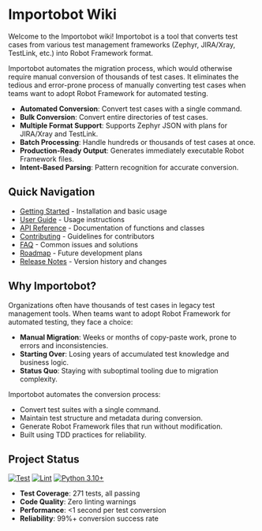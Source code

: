 # Importobot Wiki

Welcome to the Importobot wiki! Importobot is a tool that converts test cases from various test management frameworks (Zephyr, JIRA/Xray, TestLink, etc.) into Robot Framework format.

Importobot automates the migration process, which would otherwise require manual conversion of thousands of test cases. It eliminates the tedious and error-prone process of manually converting test cases when teams want to adopt Robot Framework for automated testing.

- **Automated Conversion**: Convert test cases with a single command.
- **Bulk Conversion**: Convert entire directories of test cases.
- **Multiple Format Support**: Supports Zephyr JSON with plans for JIRA/Xray and TestLink.
- **Batch Processing**: Handle hundreds or thousands of test cases at once.
- **Production-Ready Output**: Generates immediately executable Robot Framework files.
- **Intent-Based Parsing**: Pattern recognition for accurate conversion.

## Quick Navigation

- [Getting Started](Getting-Started) - Installation and basic usage
- [User Guide](User-Guide) - Usage instructions
- [API Reference](API-Reference) - Documentation of functions and classes
- [Contributing](Contributing) - Guidelines for contributors
- [FAQ](FAQ) - Common issues and solutions
- [Roadmap](Roadmap) - Future development plans
- [Release Notes](Release-Notes) - Version history and changes

## Why Importobot?

Organizations often have thousands of test cases in legacy test management tools. When teams want to adopt Robot Framework for automated testing, they face a choice:
- **Manual Migration**: Weeks or months of copy-paste work, prone to errors and inconsistencies.
- **Starting Over**: Losing years of accumulated test knowledge and business logic.
- **Status Quo**: Staying with suboptimal tooling due to migration complexity.

Importobot automates the conversion process:
- Convert test suites with a single command.
- Maintain test structure and metadata during conversion.
- Generate Robot Framework files that run without modification.
- Built using TDD practices for reliability.

## Project Status

[![Test](https://github.com/athola/importobot/actions/workflows/test.yml/badge.svg)](https://github.com/athola/importobot/actions/workflows/test.yml)
[![Lint](https://github.com/athola/importobot/actions/workflows/lint.yml/badge.svg)](https://github.com/athola/importobot/actions/workflows/lint.yml)
[![Python 3.10+](https://img.shields.io/badge/python-3.10+-blue.svg)](https://www.python.org/downloads/)

- **Test Coverage**: 271 tests, all passing
- **Code Quality**: Zero linting warnings
- **Performance**: <1 second per test conversion
- **Reliability**: 99%+ conversion success rate
